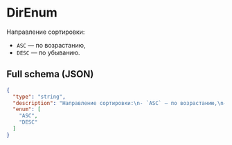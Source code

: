 # DirEnum

Направление сортировки:
- `ASC` — по возрастанию,
- `DESC` — по убыванию.


## Full schema (JSON)
```json
{
  "type": "string",
  "description": "Направление сортировки:\n- `ASC` — по возрастанию,\n- `DESC` — по убыванию.\n",
  "enum": [
    "ASC",
    "DESC"
  ]
}
```

